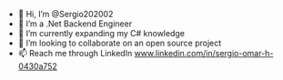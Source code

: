 - 👋 Hi, I’m @Sergio202002
- 👀 I’m a .Net Backend Engineer 
- 🌱 I’m currently expanding my C# knowledge
- 💞️ I’m looking to collaborate on an open source project
- 📫 Reach me through LinkedIn www.linkedin.com/in/sergio-omar-h-0430a752

<!---
Sergio202002/Sergio202002 is a ✨ special ✨ repository because its `README.md` (this file) appears on your GitHub profile.
You can click the Preview link to take a look at your changes.
--->
